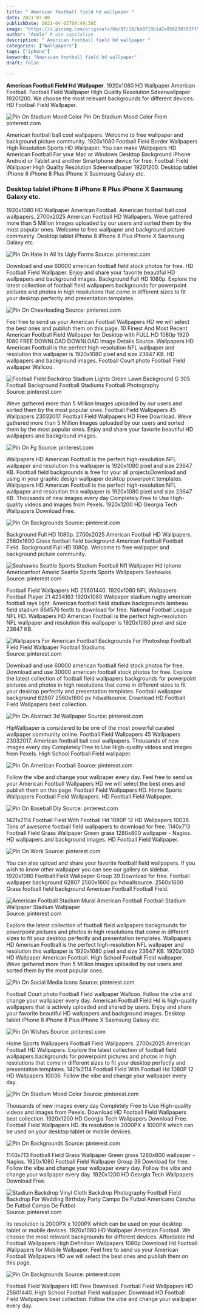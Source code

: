 ```yaml
---
title: " American football field hd wallpaper "
date: 2021-07-08
publishDate: 2021-04-02T09:49:39Z
image: "https://i.pinimg.com/originals/bb/07/18/bb0718b142a9562207837f93d25d8cb4.png"
author: "Asole" # use capitalize
description: " American football field hd wallpaper "
categories: ["Wallpapers"]
tags: ["iphone"]
keywords: "American football field hd wallpaper"
draft: false

---
```



**American Football Field Hd Wallpaper**. 1920x1080 HD Wallpaper American Football. Football Field Wallpaper High Quality Resolution Sdeerwallpaper 19201200. We choose the most relevant backgrounds for different devices. HD Football Field Wallpaper.

![Pin On Stadium Mood Color](https://i.pinimg.com/originals/c5/fb/5d/c5fb5d3226016c1aa860b49984cda198.png "Pin On Stadium Mood Color")
Pin On Stadium Mood Color From pinterest.com


American football ball cool wallpapers. Welcome to free wallpaper and background picture community. 1920x1080 Football Field Border Wallpapers High Resolution Sports HD Wallpaper. You can make Wallpapers HD American Football For your Mac or Windows Desktop Background iPhone Android or Tablet and another Smartphone device for free. Football Field Wallpaper High Quality Resolution Sdeerwallpaper 19201200. Desktop tablet iPhone 8 iPhone 8 Plus iPhone X Sasmsung Galaxy etc.

### Desktop tablet iPhone 8 iPhone 8 Plus iPhone X Sasmsung Galaxy etc.

1920x1080 HD Wallpaper American Football. American football ball cool wallpapers. 2700x2025 American Football HD Wallpapers. Weve gathered more than 5 Million Images uploaded by our users and sorted them by the most popular ones. Welcome to free wallpaper and background picture community. Desktop tablet iPhone 8 iPhone 8 Plus iPhone X Sasmsung Galaxy etc.


![Pin On Hate In All Its Ugly Forms](https://i.pinimg.com/originals/45/65/5c/45655c4cbabd4d78b54fd4a6b2bfa37f.jpg "Pin On Hate In All Its Ugly Forms")
Source: pinterest.com

Download and use 60000 american football field stock photos for free. HD Football Field Wallpaper. Enjoy and share your favorite beautiful HD wallpapers and background images. Background Full HD 1080p. Explore the latest collection of football field wallpapers backgrounds for powerpoint pictures and photos in high resolutions that come in different sizes to fit your desktop perfectly and presentation templates.

![Pin On Cheerleading](https://i.pinimg.com/originals/c4/bb/45/c4bb45599aab7e8386ea3868b1ea0f75.jpg "Pin On Cheerleading")
Source: pinterest.com

Feel free to send us your American Football Wallpapers HD we will select the best ones and publish them on this page. 10 Finest And Most Recent American Football Field Wallpaper for Desktop with FULL HD 1080p 1920 1080 FREE DOWNLOAD DOWNLOAD Image Details Source. Wallpapers HD American Football is the perfect high-resolution NFL wallpaper and resolution this wallpaper is 1920x1080 pixel and size 23647 KB. HD wallpapers and background images. Football Court photo Football Field wallpaper Wallcoo.

![Football Field Backdrop Stadium Lights Green Lawn Background G 305 Football Background Football Stadiums Football Photography](https://i.pinimg.com/originals/de/a5/ba/dea5bafcdac497baf42e04ef7992fd09.png "Football Field Backdrop Stadium Lights Green Lawn Background G 305 Football Background Football Stadiums Football Photography")
Source: pinterest.com

Weve gathered more than 5 Million Images uploaded by our users and sorted them by the most popular ones. Football Field Wallpapers 45 Wallpapers 23032017. Football Field Wallpapers HD Free Download. Weve gathered more than 5 Million Images uploaded by our users and sorted them by the most popular ones. Enjoy and share your favorite beautiful HD wallpapers and background images.

![Pin On Fg](https://i.pinimg.com/originals/7f/e8/e1/7fe8e1e34844ef1ef4defb02a5dfc08d.jpg "Pin On Fg")
Source: pinterest.com

Wallpapers HD American Football is the perfect high-resolution NFL wallpaper and resolution this wallpaper is 1920x1080 pixel and size 23647 KB. Football field backgrounds is free for your all projectsDownload and using in your graphic design wallpaper desktop powerpoint templates. Wallpapers HD American Football is the perfect high-resolution NFL wallpaper and resolution this wallpaper is 1920x1080 pixel and size 23647 KB. Thousands of new images every day Completely Free to Use High-quality videos and images from Pexels. 1920x1200 HD Georgia Tech Wallpapers Download Free.

![Pin On Backgrounds](https://i.pinimg.com/originals/3b/1a/66/3b1a6603b7e1e5b6c16e9f998ffb0e91.jpg "Pin On Backgrounds")
Source: pinterest.com

Background Full HD 1080p. 2700x2025 American Football HD Wallpapers. 2560x1600 Grass football field background American Football Football Field. Background Full HD 1080p. Welcome to free wallpaper and background picture community.

![Seahawks Seattle Sports Stadium Football Nfl Wallpaper Hd Iphone Americanfoot Americ Seattle Sports Sports Wallpapers Seahawks](https://i.pinimg.com/736x/e7/ad/1c/e7ad1cb4cde02a74bbb15ff6e60bf962.jpg "Seahawks Seattle Sports Stadium Football Nfl Wallpaper Hd Iphone Americanfoot Americ Seattle Sports Sports Wallpapers Seahawks")
Source: pinterest.com

Football Field Wallpapers HD 25601440. 1920x1080 NFL Wallpapers Football Player 21 4234163 1920x1080 Wallpaper stadium rugby american football rays light. American football field stadium backgrounds lambeau field stadium 864576 footb to download for free. National Football League NFL HD. Wallpapers HD American Football is the perfect high-resolution NFL wallpaper and resolution this wallpaper is 1920x1080 pixel and size 23647 KB.

![Wallpapers For American Football Backgrounds For Photoshop Football Field Field Wallpaper Football Stadiums](https://i.pinimg.com/originals/7c/8c/02/7c8c0210d6d67cd1df5798c64e35a14b.jpg "Wallpapers For American Football Backgrounds For Photoshop Football Field Field Wallpaper Football Stadiums")
Source: pinterest.com

Download and use 60000 american football field stock photos for free. Download and use 30000 american football stock photos for free. Explore the latest collection of football field wallpapers backgrounds for powerpoint pictures and photos in high resolutions that come in different sizes to fit your desktop perfectly and presentation templates. Football wallpaper background 62807 2560x1600 px hdwallsource. Download HD Football Field Wallpapers best collection.

![Pin On Abstract 3d Wallpaper](https://i.pinimg.com/originals/6e/11/8f/6e118fb9d83c5d699c8dbdc8da1001b9.jpg "Pin On Abstract 3d Wallpaper")
Source: pinterest.com

HipWallpaper is considered to be one of the most powerful curated wallpaper community online. Football Field Wallpapers 45 Wallpapers 23032017. American football ball cool wallpapers. Thousands of new images every day Completely Free to Use High-quality videos and images from Pexels. High School Football Field wallpaper.

![Pin On American Football](https://i.pinimg.com/originals/40/9e/41/409e41c4a64c1a5161e13ca0b3325a55.jpg "Pin On American Football")
Source: pinterest.com

Follow the vibe and change your wallpaper every day. Feel free to send us your American Football Wallpapers HD we will select the best ones and publish them on this page. Football Field Wallpapers HD. Home Sports Wallpapers Football Field Wallpapers. HD Football Field Wallpaper.

![Pin On Baseball Diy](https://i.pinimg.com/originals/79/ab/20/79ab20fbac914aa18a1181f06ba36e7e.jpg "Pin On Baseball Diy")
Source: pinterest.com

1421x2114 Football Field With Football Hd 1080P 12 HD Wallpapers 10036. Tons of awesome football field wallpapers to download for free. 1140x713 Football Field Grass Wallpaper Green grass 1280x800 wallpaper - Nagios. HD wallpapers and background images. HD Football Field Wallpaper.

![Pin On Work](https://i.pinimg.com/originals/d5/74/15/d574150479a21f67facabc229ad995bb.jpg "Pin On Work")
Source: pinterest.com

You can also upload and share your favorite football field wallpapers. If you wish to know other wallpaper you can see our gallery on sidebar. 1920x1080 Football Field Wallpaper Group 39 Download for free. Football wallpaper background 62807 2560x1600 px hdwallsource. 2560x1600 Grass football field background American Football Football Field.

![American Football Stadium Mural American Football Football Stadium Wallpaper Stadium Wallpaper](https://i.pinimg.com/564x/3a/0f/dd/3a0fdd2af9840821a21ec3795c275c0d.jpg "American Football Stadium Mural American Football Football Stadium Wallpaper Stadium Wallpaper")
Source: pinterest.com

Explore the latest collection of football field wallpapers backgrounds for powerpoint pictures and photos in high resolutions that come in different sizes to fit your desktop perfectly and presentation templates. Wallpapers HD American Football is the perfect high-resolution NFL wallpaper and resolution this wallpaper is 1920x1080 pixel and size 23647 KB. 1920x1080 HD Wallpaper American Football. High School Football Field wallpaper. Weve gathered more than 5 Million Images uploaded by our users and sorted them by the most popular ones.

![Pin On Social Media Icons](https://i.pinimg.com/736x/27/5a/d1/275ad151b029f6ec5c621a95f3262b6a.jpg "Pin On Social Media Icons")
Source: pinterest.com

Football Court photo Football Field wallpaper Wallcoo. Follow the vibe and change your wallpaper every day. American Football Field Hd is high-quality wallpapers that is actively uploaded and shared by users. Enjoy and share your favorite beautiful HD wallpapers and background images. Desktop tablet iPhone 8 iPhone 8 Plus iPhone X Sasmsung Galaxy etc.

![Pin On Wishes](https://i.pinimg.com/originals/af/43/ae/af43ae4371bcb2dd0281d64622eda231.jpg "Pin On Wishes")
Source: pinterest.com

Home Sports Wallpapers Football Field Wallpapers. 2700x2025 American Football HD Wallpapers. Explore the latest collection of football field wallpapers backgrounds for powerpoint pictures and photos in high resolutions that come in different sizes to fit your desktop perfectly and presentation templates. 1421x2114 Football Field With Football Hd 1080P 12 HD Wallpapers 10036. Follow the vibe and change your wallpaper every day.

![Pin On Stadium Mood Color](https://i.pinimg.com/originals/c5/fb/5d/c5fb5d3226016c1aa860b49984cda198.png "Pin On Stadium Mood Color")
Source: pinterest.com

Thousands of new images every day Completely Free to Use High-quality videos and images from Pexels. Download HD Football Field Wallpapers best collection. 1920x1200 HD Georgia Tech Wallpapers Download Free. Football Field Wallpapers HD. Its resolution is 2000PX x 1000PX which can be used on your desktop tablet or mobile devices.

![Pin On Backgrounds](https://i.pinimg.com/originals/93/e7/bd/93e7bd51fcbde1446c45607675f73e94.jpg "Pin On Backgrounds")
Source: pinterest.com

1140x713 Football Field Grass Wallpaper Green grass 1280x800 wallpaper - Nagios. 1920x1080 Football Field Wallpaper Group 39 Download for free. Follow the vibe and change your wallpaper every day. Follow the vibe and change your wallpaper every day. 1920x1200 HD Georgia Tech Wallpapers Download Free.

![Stadium Backdrop Vinyl Cloth Backdrop Photography Football Field Backdrop For Wedding Birthday Party Campo De Futbol Americano Cancha De Futbol Campo De Futbol](https://i.pinimg.com/originals/ee/f5/c4/eef5c41053254b9d940fcf7640580f90.jpg "Stadium Backdrop Vinyl Cloth Backdrop Photography Football Field Backdrop For Wedding Birthday Party Campo De Futbol Americano Cancha De Futbol Campo De Futbol")
Source: pinterest.com

Its resolution is 2000PX x 1000PX which can be used on your desktop tablet or mobile devices. 1920x1080 HD Wallpaper American Football. We choose the most relevant backgrounds for different devices. Affordable Hd Football Wallpapers High Definition Wallpapers 1080p Download Hd Football Wallpapers for Mobile Wallpaper. Feel free to send us your American Football Wallpapers HD we will select the best ones and publish them on this page.

![Pin On Backgrounds](https://i.pinimg.com/originals/bb/07/18/bb0718b142a9562207837f93d25d8cb4.png "Pin On Backgrounds")
Source: pinterest.com

Football Field Wallpapers HD Free Download. Football Field Wallpapers HD 25601440. High School Football Field wallpaper. Download HD Football Field Wallpapers best collection. Follow the vibe and change your wallpaper every day.

